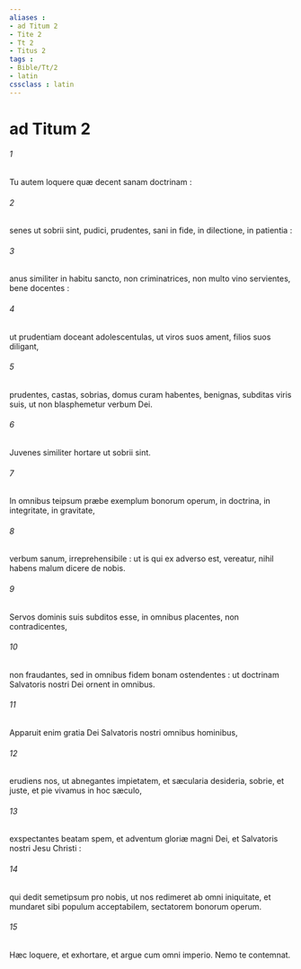 ```yaml
---
aliases : 
- ad Titum 2
- Tite 2
- Tt 2
- Titus 2
tags : 
- Bible/Tt/2
- latin
cssclass : latin
---
```


# ad Titum 2

###### 1
Tu autem loquere quæ decent sanam doctrinam :
###### 2
senes ut sobrii sint, pudici, prudentes, sani in fide, in dilectione, in patientia :
###### 3
anus similiter in habitu sancto, non criminatrices, non multo vino servientes, bene docentes :
###### 4
ut prudentiam doceant adolescentulas, ut viros suos ament, filios suos diligant,
###### 5
prudentes, castas, sobrias, domus curam habentes, benignas, subditas viris suis, ut non blasphemetur verbum Dei.
###### 6
Juvenes similiter hortare ut sobrii sint.
###### 7
In omnibus teipsum præbe exemplum bonorum operum, in doctrina, in integritate, in gravitate,
###### 8
verbum sanum, irreprehensibile : ut is qui ex adverso est, vereatur, nihil habens malum dicere de nobis.
###### 9
Servos dominis suis subditos esse, in omnibus placentes, non contradicentes,
###### 10
non fraudantes, sed in omnibus fidem bonam ostendentes : ut doctrinam Salvatoris nostri Dei ornent in omnibus.
###### 11
Apparuit enim gratia Dei Salvatoris nostri omnibus hominibus,
###### 12
erudiens nos, ut abnegantes impietatem, et sæcularia desideria, sobrie, et juste, et pie vivamus in hoc sæculo,
###### 13
exspectantes beatam spem, et adventum gloriæ magni Dei, et Salvatoris nostri Jesu Christi :
###### 14
qui dedit semetipsum pro nobis, ut nos redimeret ab omni iniquitate, et mundaret sibi populum acceptabilem, sectatorem bonorum operum.
###### 15
Hæc loquere, et exhortare, et argue cum omni imperio. Nemo te contemnat.
